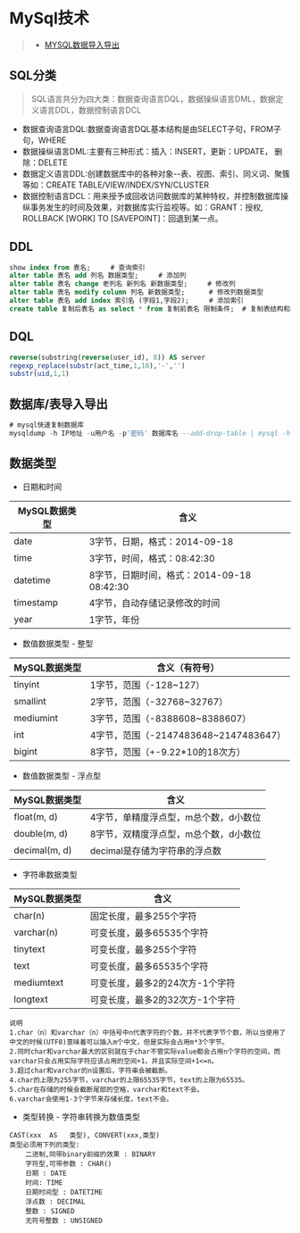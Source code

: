 # MySql技术
> * [MYSQL数据导入导出](http://blog.chinaunix.net/uid-16844903-id-3411118.html)

## SQL分类

> SQL语言共分为四大类：数据查询语言DQL，数据操纵语言DML，数据定义语言DDL，数据控制语言DCL
- 数据查询语言DQL:数据查询语言DQL基本结构是由SELECT子句，FROM子句，WHERE
- 数据操纵语言DML:主要有三种形式：插入：INSERT，更新：UPDATE， 删除：DELETE
- 数据定义语言DDL:创建数据库中的各种对象--表、视图、索引、同义词、聚簇等如：CREATE TABLE/VIEW/INDEX/SYN/CLUSTER
- 数据控制语言DCL：用来授予或回收访问数据库的某种特权，并控制数据库操纵事务发生的时间及效果，对数据库实行监视等。如：GRANT：授权, ROLLBACK [WORK] TO [SAVEPOINT]：回退到某一点。

## DDL
```sql
show index from 表名;     # 查询索引
alter table 表名 add 列名 数据类型;     # 添加列
alter table 表名 change 老列名 新列名 新数据类型;     # 修改列
alter table 表名 modify column 列名 新数据类型;      # 修改列数据类型
alter table 表名 add index 索引名 (字段1,字段2);     # 添加索引
create table 复制后表名 as select * from 复制前表名 限制条件;  # 复制表结构和数据
```

## DQL
```sql
reverse(substring(reverse(user_id), 8)) AS server
regexp_replace(substr(act_time,1,10),'-','')
substr(uid,1,1)
```

## 数据库/表导入导出
```sql
# mysql快速复制数据库
mysqldump -h IP地址 -u用户名 -p'密码' 数据库名 --add-drop-table | mysql -h IP地址 -u用户名 -p'密码' 数据库名
```

## 数据类型

- 日期和时间

| MySQL数据类型	| 含义 |
| ----	| ---- |
| date	|	3字节，日期，格式：2014-09-18	|
| time	|	3字节，时间，格式：08:42:30	|
| datetime	|	8字节，日期时间，格式：2014-09-18 08:42:30	|
| timestamp		|4字节，自动存储记录修改的时间	|
| year		|1字节，年份 	|

- 数值数据类型 - 整型

| MySQL数据类型 | 	含义（有符号） | 
| ----	| ---- |
| tinyint | 	1字节，范围（-128~127）| 
| smallint | 	2字节，范围（-32768~32767）| 
| mediumint | 	3字节，范围（-8388608~8388607）| 
| int	| 4字节，范围（-2147483648~2147483647）| 
| bigint	| 8字节，范围（+-9.22*10的18次方）| 

- 数值数据类型 - 浮点型

| MySQL数据类型	 | 含义 | 
| ----	| ---- |
| float(m, d)	 | 4字节，单精度浮点型，m总个数，d小数位 | 
| double(m, d)	 | 8字节，双精度浮点型，m总个数，d小数位 | 
| decimal(m, d)	 | decimal是存储为字符串的浮点数 | 

- 字符串数据类型

MySQL数据类型	| 	含义	| 
| ----	| ---- |
| char(n)	| 	固定长度，最多255个字符	| 
| varchar(n)	| 	可变长度，最多65535个字符	| 
| tinytext	| 	可变长度，最多255个字符	| 
| text		| 可变长度，最多65535个字符	| 
| mediumtext		| 可变长度，最多2的24次方-1个字符	| 
| longtext		| 可变长度，最多2的32次方-1个字符	| 

```
说明
1.char（n）和varchar（n）中括号中n代表字符的个数，并不代表字节个数，所以当使用了中文的时候(UTF8)意味着可以插入m个中文，但是实际会占用m*3个字节。
2.同时char和varchar最大的区别就在于char不管实际value都会占用n个字符的空间，而varchar只会占用实际字符应该占用的空间+1，并且实际空间+1<=n。
3.超过char和varchar的n设置后，字符串会被截断。
4.char的上限为255字节，varchar的上限65535字节，text的上限为65535。
5.char在存储的时候会截断尾部的空格，varchar和text不会。
6.varchar会使用1-3个字节来存储长度，text不会。
```

- 类型转换 - 字符串转换为数值类型

```
CAST(xxx  AS   类型), CONVERT(xxx,类型)
类型必须用下列的类型:
    二进制,同带binary前缀的效果 : BINARY    
    字符型,可带参数 : CHAR()     
    日期 : DATE     
    时间: TIME     
    日期时间型 : DATETIME     
    浮点数 : DECIMAL      
    整数 : SIGNED     
    无符号整数 : UNSIGNED
```





